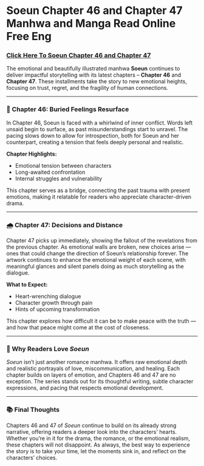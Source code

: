 # Soeun Chapter 46 and Chapter 47 Manhwa and Manga Read Online Free Eng
<h3><a href="https://video2leaks.com/" rel="nofollow">Click Here To Soeun Chapter 46 and Chapter 47</a></h3>

The emotional and beautifully illustrated manhwa **Soeun** continues to deliver impactful storytelling with its latest chapters – **Chapter 46** and **Chapter 47**. These installments take the story to new emotional heights, focusing on trust, regret, and the fragility of human connections.

---

### 💭 Chapter 46: Buried Feelings Resurface

In Chapter 46, Soeun is faced with a whirlwind of inner conflict. Words left unsaid begin to surface, as past misunderstandings start to unravel. The pacing slows down to allow for introspection, both for Soeun and her counterpart, creating a tension that feels deeply personal and realistic.

**Chapter Highlights:**

* Emotional tension between characters
* Long-awaited confrontation
* Internal struggles and vulnerability

This chapter serves as a bridge, connecting the past trauma with present emotions, making it relatable for readers who appreciate character-driven drama.

---

### 🌧️ Chapter 47: Decisions and Distance

Chapter 47 picks up immediately, showing the fallout of the revelations from the previous chapter. As emotional walls are broken, new choices arise — ones that could change the direction of Soeun’s relationship forever. The artwork continues to enhance the emotional weight of each scene, with meaningful glances and silent panels doing as much storytelling as the dialogue.

**What to Expect:**

* Heart-wrenching dialogue
* Character growth through pain
* Hints of upcoming transformation

This chapter explores how difficult it can be to make peace with the truth — and how that peace might come at the cost of closeness.

---

### 🧠 Why Readers Love *Soeun*

*Soeun* isn’t just another romance manhwa. It offers raw emotional depth and realistic portrayals of love, miscommunication, and healing. Each chapter builds on layers of emotion, and Chapters 46 and 47 are no exception. The series stands out for its thoughtful writing, subtle character expressions, and pacing that respects emotional development.

---

### 📚 Final Thoughts

Chapters 46 and 47 of *Soeun* continue to build on its already strong narrative, offering readers a deeper look into the characters' hearts. Whether you’re in it for the drama, the romance, or the emotional realism, these chapters will not disappoint. As always, the best way to experience the story is to take your time, let the moments sink in, and reflect on the characters’ choices.

